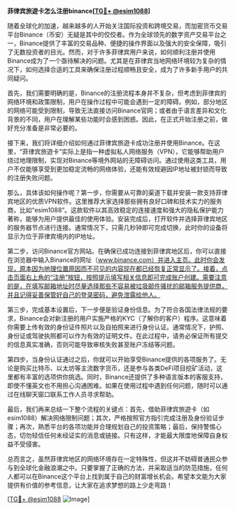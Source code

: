 **菲律宾旅遊卡怎么注册binance[[TG💪+ @esim1088](https://t.me/s/esim1088)]**

随着全球化的加速，越来越多的人开始关注国际投资和跨境交易，而加密货币交易平台Binance（币安）无疑是其中的佼佼者。作为全球领先的数字资产交易平台之一，Binance提供了丰富的交易品种、便捷的操作界面以及强大的安全保障，吸引了无数投资者的目光。然而，对于许多菲律宾用户来说，如何顺利注册并使用Binance成为了一个亟待解决的问题。尤其是在菲律宾当地网络环境较为复杂的情况下，如何选择合适的工具来确保注册过程顺畅且安全，成为了许多新手用户的共同疑问。

首先，我们需要明确的是，Binance的注册流程本身并不复杂，但考虑到菲律宾的网络环境和政策限制，用户在操作过程中可能会遇到一定的障碍。例如，部分地区的网络可能受到限制，导致无法直接访问Binance官网；或者由于语言差异和文化背景的不同，用户在理解某些功能时会感到困惑。因此，在正式开始注册之前，做好充分准备是非常必要的。

接下来，我们将详细介绍如何通过菲律宾旅遊卡成功注册并使用Binance。在这里，“菲律宾旅遊卡”实际上是指一种虚拟私人网络服务（VPN），它能够帮助用户绕过地理限制，实现对Binance等境外网站的无障碍访问。通过使用这类工具，用户不仅能够享受到更加稳定流畅的网络体验，还能有效规避因IP地址被封锁而导致的注册失败问题。

那么，具体该如何操作呢？第一步，你需要从可靠的渠道下载并安装一款支持菲律宾地区的优质VPN软件。这里推荐大家选择那些拥有良好口碑和技术实力的服务商，比如“esim1088”。这款软件以其高效稳定的连接速度和强大的隐私保护能力著称，能够为用户提供最佳的使用体验。安装完成后，打开软件并选择菲律宾地区的服务器节点进行连接。通常情况下，只需几秒钟即可完成切换，此时你的设备将显示为位于菲律宾境内的IP地址。

第二步，访问Binance官方网站。在确保已成功连接到菲律宾地区后，你可以直接在浏览器中输入Binance的网址（www.binance.com）并进入主页。此时你会发现，原本因为地理位置原因而不可见的内容现在都已经恢复正常显示了。接着，点击页面右上角的“注册”按钮，按照提示填写相关信息即可完成账户创建。需要注意的是，在填写邮箱地址时尽量选择那些不容易被垃圾邮件骚扰的邮箱服务提供商，并且记得妥善保管好自己的登录密码，避免泄露给他人。

第三步，完成基本设置后，下一步便是验证身份信息。为了符合各国法律法规的要求，Binance会对新注册的用户实施严格的KYC（了解你的客户）程序。这意味着你需要上传有效的身份证件照片以及自拍照来进行身份认证。通常情况下，护照、身份证或驾驶执照都可以作为有效的证明文件。在此过程中，请务必保证所有提交的信息真实准确，否则可能导致审核失败甚至账户冻结等问题。

第四步，当身份认证通过之后，你就可以开始享受Binance提供的各项服务了。无论是购买比特币、以太坊等主流数字货币，还是参与各类DeFi项目挖矿活动，这里都有丰富的选项供你挑选。同时，Binance还提供了多种语言版本的客服支持，即使不懂英文也不用担心沟通困难。如果在使用过程中遇到任何问题，随时可以通过在线聊天窗口联系工作人员寻求帮助。

最后，我们再来总结一下整个流程的关键点：首先，借助菲律宾旅遊卡（如esim1088）解决网络限制问题；其次，严格按照官方指引完成注册及身份验证步骤；再次，熟悉平台的各项功能并合理规划自己的投资策略；最后，保持警惕心态，切勿轻信任何未经证实的消息或链接。只有这样，才能最大限度地保障自身权益不受侵害。

总而言之，虽然菲律宾地区的网络环境存在一定特殊性，但这并不妨碍普通民众参与到全球化金融浪潮之中。只要掌握了正确的方法，并采取适当的防范措施，任何人都可以在Binance这个平台上找到属于自己的财富增长机会。希望本文能为大家提供有价值的参考信息，让大家在追求梦想的路上少走弯路！

[[TG💪+ @esim1088](https://t.me/s/esim1088) ![Image](https://i.postimg.cc/4NQfJmqS/Snipaste-2025-05-13-00-14-12.png)]
